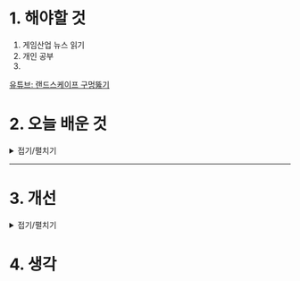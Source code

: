 
# 1. 해야할 것

1. 게임산업 뉴스 읽기 
2. 개인 공부  
3. 

[유튜브: 랜드스케이프 구멍뚫기](https://www.youtube.com/watch?v=bAjoa1D3pFY)



# 2. 오늘 배운 것

<details>
<summary>접기/펼치기</summary>

## 랜드스케이프 구멍 뚫기
![image](https://github.com/user-attachments/assets/74040448-5f2e-4b0d-9f52-e50618725fe1)



</details>

****


# 3. 개선


<details>
<summary>접기/펼치기</summary>


</details>



# 4. 생각


